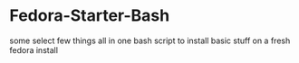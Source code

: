 # Fedora-Starter-Bash
some select few things all in one bash script to install basic stuff on a fresh fedora install
